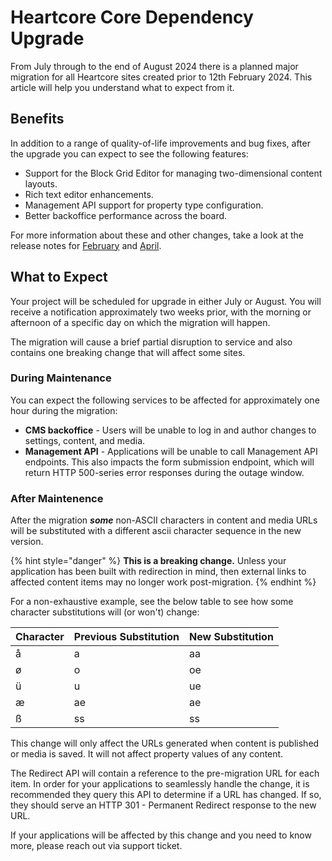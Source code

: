 # Heartcore Core Dependency Upgrade

From July through to the end of August 2024 there is a planned major migration for all Heartcore sites created prior to 12th February 2024. This article will help you understand what to expect from it.

## Benefits
In addition to a range of quality-of-life improvements and bug fixes, after the upgrade you can expect to see the following features:
* Support for the Block Grid Editor for managing two-dimensional content layouts.
* Rich text editor enhancements.
* Management API support for property type configuration.
* Better backoffice performance across the board.

For more information about these and other changes, take a look at the release notes for [February](./2024-02-releasenotes.md) and [April](./2024-04-releasenotes.md).

## What to Expect
Your project will be scheduled for upgrade in either July or August. You will receive a notification approximately two weeks prior, with the morning or afternoon of a specific day on which the migration will happen.

The migration will cause a brief partial disruption to service and also contains one breaking change that will affect some sites.

### During Maintenance
You can expect the following services to be affected for approximately one hour during the migration:
* **CMS backoffice** - Users will be unable to log in and author changes to settings, content, and media.
* **Management API** - Applications will be unable to call Management API endpoints. This also impacts the form submission endpoint, which will return HTTP 500-series error responses during the outage window.

### After Maintenence
After the migration ***some*** non-ASCII characters in content and media URLs will be substituted with a different ascii character sequence in the new version.

{% hint style="danger" %}
**This is a breaking change.** Unless your application has been built with redirection in mind, then external links to affected content items may no longer work post-migration.
{% endhint %}

For a non-exhaustive example, see the below table to see how some character substitutions will (or won't) change:

| Character | Previous Substitution | New Substitution |
|-----------|-----------------------|------------------|
| å         | a                     | aa               |
| ø         | o                     | oe               |
| ü         | u                     | ue               |
| æ         | ae                    | ae               |
| ß         | ss                    | ss               |

This change will only affect the URLs generated when content is published or media is saved. It will not affect property values of any content.

The Redirect API will contain a reference to the pre-migration URL for each item. In order for your applications to seamlessly handle the change, it is recommended they query this API to determine if a URL has changed. If so, they should serve an HTTP 301 - Permanent Redirect response to the new URL.

If your applications will be affected by this change and you need to know more, please reach out via support ticket.